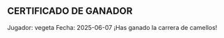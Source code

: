 CERTIFICADO DE GANADOR
----------------------
Jugador: vegeta
Fecha: 2025-06-07
¡Has ganado la carrera de camellos!
